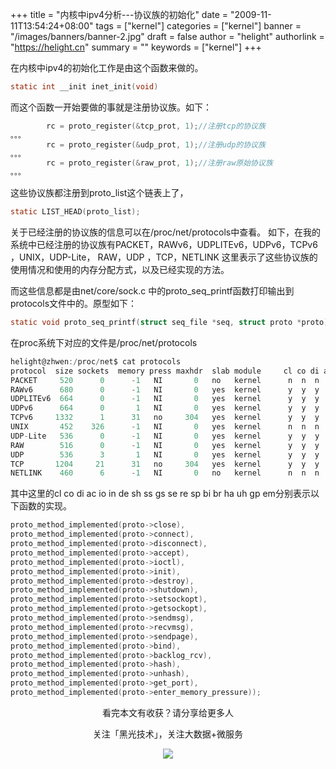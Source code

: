 +++
title = "内核中ipv4分析---协议族的初始化"
date = "2009-11-11T13:54:24+08:00"
tags = ["kernel"]
categories = ["kernel"]
banner = "/images/banners/banner-2.jpg"
draft = false
author = "helight"
authorlink = "https://helight.cn"
summary = ""
keywords = ["kernel"]
+++

在内核中ipv4的初始化工作是由这个函数来做的。
<!--more-->
```c
static int __init inet_init(void)
```
而这个函数一开始要做的事就是注册协议族。如下：
```c
        rc = proto_register(&tcp_prot, 1);//注册tcp的协议族
。。。
        rc = proto_register(&udp_prot, 1);//注册udp的协议族
。。。
        rc = proto_register(&raw_prot, 1);//注册raw原始协议族
。。。
```

这些协议族都注册到proto_list这个链表上了，
```c
static LIST_HEAD(proto_list);
```
关于已经注册的协议族的信息可以在/proc/net/protocols中查看。
如下，在我的系统中已经注册的协议族有PACKET，RAWv6，UDPLITEv6，UDPv6，TCPv6 ，UNIX，UDP-Lite，
RAW，UDP ，TCP，NETLINK 
这里表示了这些协议族的使用情况和使用的内存分配方式，以及已经实现的方法。

而这些信息都是由net/core/sock.c 中的proto_seq_printf函数打印输出到protocols文件中的。原型如下：
```c
static void proto_seq_printf(struct seq_file *seq, struct proto *proto)
```
在proc系统下对应的文件是/proc/net/protocols
```c
helight@zhwen:/proc/net$ cat protocols 
protocol  size sockets  memory press maxhdr  slab module     cl co di ac io in de sh ss gs se re sp bi br ha uh gp em
PACKET     520      0      -1   NI       0   no   kernel      n  n  n  n  n  n  n  n  n  n  n  n  n  n  n  n  n  n  n
RAWv6      680      0      -1   NI       0   yes  kernel      y  y  y  n  y  y  y  n  y  y  y  y  n  y  y  y  y  n  n
UDPLITEv6  664      0      -1   NI       0   yes  kernel      y  y  y  n  y  y  y  n  y  y  y  y  n  n  y  y  y  y  n
UDPv6      664      0       1   NI       0   yes  kernel      y  y  y  n  y  n  y  n  y  y  y  y  n  n  y  y  y  y  n
TCPv6     1332      1      31   no     304   yes  kernel      y  y  y  y  y  y  y  y  y  y  n  y  n  n  y  y  y  y  y
UNIX       452    326      -1   NI       0   yes  kernel      n  n  n  n  n  n  n  n  n  n  n  n  n  n  n  n  n  n  n
UDP-Lite   536      0      -1   NI       0   yes  kernel      y  y  y  n  y  y  y  n  y  y  y  y  y  n  y  y  y  y  n
RAW        516      0      -1   NI       0   yes  kernel      y  y  y  n  y  y  y  n  y  y  y  y  n  y  y  y  y  n  n
UDP        536      3       1   NI       0   yes  kernel      y  y  y  n  y  n  y  n  y  y  y  y  y  n  y  y  y  y  n
TCP       1204     21      31   no     304   yes  kernel      y  y  y  y  y  y  y  y  y  y  n  y  n  n  y  y  y  y  y
NETLINK    460      6      -1   NI       0   no   kernel      n  n  n  n  n  n  n  n  n  n  n  n  n  n  n  n  n  n  n
```
其中这里的cl co di ac io in de sh ss gs se re sp bi br ha uh gp em分别表示以下函数的实现。
```c
proto_method_implemented(proto->close),
proto_method_implemented(proto->connect),
proto_method_implemented(proto->disconnect),
proto_method_implemented(proto->accept),
proto_method_implemented(proto->ioctl),
proto_method_implemented(proto->init),
proto_method_implemented(proto->destroy),
proto_method_implemented(proto->shutdown),
proto_method_implemented(proto->setsockopt),
proto_method_implemented(proto->getsockopt),
proto_method_implemented(proto->sendmsg),
proto_method_implemented(proto->recvmsg),
proto_method_implemented(proto->sendpage),
proto_method_implemented(proto->bind),
proto_method_implemented(proto->backlog_rcv),
proto_method_implemented(proto->hash),
proto_method_implemented(proto->unhash),
proto_method_implemented(proto->get_port),
proto_method_implemented(proto->enter_memory_pressure));
```

<center>
看完本文有收获？请分享给更多人<br>

关注「黑光技术」，关注大数据+微服务<br>

![](/images/qrcode_helight_tech.jpg)
</center>
